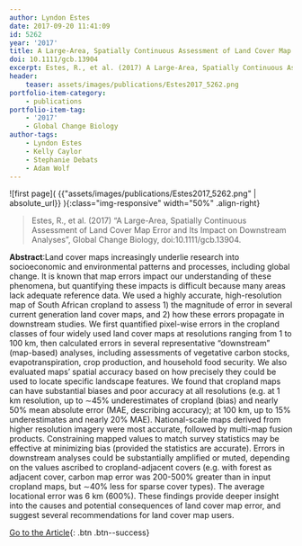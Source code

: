 ```yaml
---
author: Lyndon Estes
date: 2017-09-20 11:41:09
id: 5262
year: '2017'
title: A Large-Area, Spatially Continuous Assessment of Land Cover Map Error and Its Impact on Downstream Analyses
doi: 10.1111/gcb.13904
excerpt: Estes, R., et al. (2017) A Large-Area, Spatially Continuous Assessment of Land Cover Map Error and Its Impact on Downstream Analyses, Global Change Biology, doi:10.1111/gcb.13904
header:
    teaser: assets/images/publications/Estes2017_5262.png
portfolio-item-category:
    - publications
portfolio-item-tag:
    - '2017'
    - Global Change Biology
author-tags:
    - Lyndon Estes
    - Kelly Caylor
    - Stephanie Debats
    - Adam Wolf
---
```


![first page]( {{"assets/images/publications/Estes2017_5262.png" | absolute_url}} ){:class="img-responsive" width="50%" .align-right}


> Estes, R., et al. (2017) “A Large-Area, Spatially Continuous Assessment of Land Cover Map Error and Its Impact on Downstream Analyses”, Global Change Biology, doi:10.1111/gcb.13904.


**Abstract**:Land cover maps increasingly underlie research into socioeconomic and environmental patterns and processes, including global change. It is known that map errors impact our understanding of these phenomena, but quantifying these impacts is difficult because many areas lack adequate reference data. We used a highly accurate, high-resolution map of South African cropland to assess 1) the magnitude of error in several current generation land cover maps, and 2) how these errors propagate in downstream studies. We first quantified pixel-wise errors in the cropland classes of four widely used land cover maps at resolutions ranging from 1 to 100 km, then calculated errors in several representative “downstream” (map-based) analyses, including assessments of vegetative carbon stocks, evapotranspiration, crop production, and household food security. We also evaluated maps’ spatial accuracy based on how precisely they could be used to locate specific landscape features. We found that cropland maps can have substantial biases and poor accuracy at all resolutions (e.g. at 1 km resolution, up to ∼45% underestimates of cropland (bias) and nearly 50% mean absolute error (MAE, describing accuracy); at 100 km, up to 15% underestimates and nearly 20% MAE). National-scale maps derived from higher resolution imagery were most accurate, followed by multi-map fusion products. Constraining mapped values to match survey statistics may be effective at minimizing bias (provided the statistics are accurate). Errors in downstream analyses could be substantially amplified or muted, depending on the values ascribed to cropland-adjacent covers (e.g. with forest as adjacent cover, carbon map error was 200-500% greater than in input cropland maps, but ∼40% less for sparse cover types). The average locational error was 6 km (600%). These findings provide deeper insight into the causes and potential consequences of land cover map error, and suggest several recommendations for land cover map users.


[Go to the Article](http://onlinelibrary.wiley.com/doi/10.1111/gcb.13904/full){: .btn .btn--success}